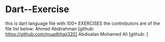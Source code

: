 # Dart--Exercise
this is dart language file with 100+ EXERCISES 
the controbutors are of the file list below:
Ahmed Abdirahman [github: https://github.com/muadhhaji320]
Abdisalan Mohamed Ali [github: ]
